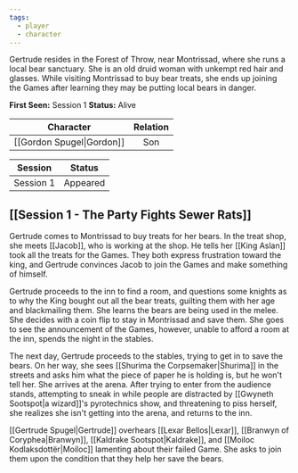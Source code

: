 ```yaml
---
tags:
  - player
  - character
---
```

Gertrude resides in the Forest of Throw, near Montrissad, where she runs a local bear sanctuary. She is an old druid woman with unkempt red hair and glasses. While visiting Montrissad to buy bear treats, she ends up joining the Games after learning they may be putting local bears in danger.

**First Seen:** Session 1
**Status:** Alive

| Character | Relation |
| :--: | :--: |
| [[Gordon Spugel\|Gordon]] | Son |

|  Session  |  Status  |
| :-------: | :------: |
| Session 1 | Appeared |
## [[Session 1 - The Party Fights Sewer Rats]]
Gertrude comes to Montrissad to buy treats for her bears. In the treat shop, she meets [[Jacob]], who is working at the shop. He tells her [[King Aslan]] took all the treats for the Games. They both express frustration toward the king, and Gertrude convinces Jacob to join the Games and make something of himself.

Gertrude proceeds to the inn to find a room, and questions some knights as to why the King bought out all the bear treats, guilting them with her age and blackmailing them. She learns the bears are being used in the melee. She decides with a coin flip to stay in Montrissad and save them. She goes to see the announcement of the Games, however, unable to afford a room at the inn, spends the night in the stables.

The next day, Gertrude proceeds to the stables, trying to get in to save the bears. On her way, she sees [[Shurima the Corpsemaker|Shurima]] in the streets and asks him what the piece of paper he is holding is, but he won't tell her. She arrives at the arena. After trying to enter from the audience stands, attempting to sneak in while people are distracted by [[Gwyneth Sootspot|a wizard]]'s pyrotechnics show, and threatening to piss herself, she realizes she isn't getting into the arena, and returns to the inn.

[[Gertrude Spugel|Gertrude]] overhears [[Lexar Bellos|Lexar]], [[Branwyn of Coryphea|Branwyn]], [[Kaldrake Sootspot|Kaldrake]], and [[Moiloc Kodlaksdottër|Moiloc]] lamenting about their failed Game. She asks to join them upon the condition that they help her save the bears.